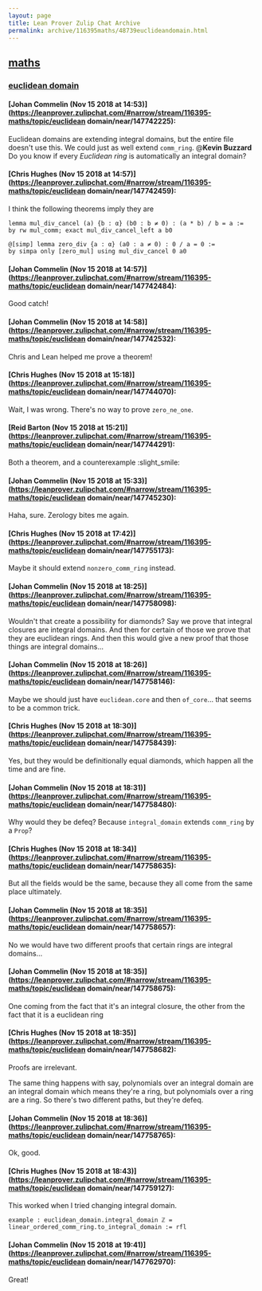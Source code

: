 ```yaml
---
layout: page
title: Lean Prover Zulip Chat Archive 
permalink: archive/116395maths/48739euclideandomain.html
---
```


## [maths](index.html)
### [euclidean domain](48739euclideandomain.html)

#### [Johan Commelin (Nov 15 2018 at 14:53)](https://leanprover.zulipchat.com/#narrow/stream/116395-maths/topic/euclidean domain/near/147742225):
Euclidean domains are extending integral domains, but the entire file doesn't use this. We could just as well extend `comm_ring`. @**Kevin Buzzard** Do you know if every *Euclidean ring* is automatically an integral domain?

#### [Chris Hughes (Nov 15 2018 at 14:57)](https://leanprover.zulipchat.com/#narrow/stream/116395-maths/topic/euclidean domain/near/147742459):
I think the following theorems imply they are
```lean
lemma mul_div_cancel (a) {b : α} (b0 : b ≠ 0) : (a * b) / b = a :=
by rw mul_comm; exact mul_div_cancel_left a b0

@[simp] lemma zero_div {a : α} (a0 : a ≠ 0) : 0 / a = 0 :=
by simpa only [zero_mul] using mul_div_cancel 0 a0
```

#### [Johan Commelin (Nov 15 2018 at 14:57)](https://leanprover.zulipchat.com/#narrow/stream/116395-maths/topic/euclidean domain/near/147742484):
Good catch!

#### [Johan Commelin (Nov 15 2018 at 14:58)](https://leanprover.zulipchat.com/#narrow/stream/116395-maths/topic/euclidean domain/near/147742532):
Chris and Lean helped me prove a theorem!

#### [Chris Hughes (Nov 15 2018 at 15:18)](https://leanprover.zulipchat.com/#narrow/stream/116395-maths/topic/euclidean domain/near/147744070):
Wait, I was wrong. There's no way to prove `zero_ne_one`.

#### [Reid Barton (Nov 15 2018 at 15:21)](https://leanprover.zulipchat.com/#narrow/stream/116395-maths/topic/euclidean domain/near/147744291):
Both a theorem, and a counterexample :slight_smile:

#### [Johan Commelin (Nov 15 2018 at 15:33)](https://leanprover.zulipchat.com/#narrow/stream/116395-maths/topic/euclidean domain/near/147745230):
Haha, sure. Zerology bites me again.

#### [Chris Hughes (Nov 15 2018 at 17:42)](https://leanprover.zulipchat.com/#narrow/stream/116395-maths/topic/euclidean domain/near/147755173):
Maybe it should extend `nonzero_comm_ring` instead.

#### [Johan Commelin (Nov 15 2018 at 18:25)](https://leanprover.zulipchat.com/#narrow/stream/116395-maths/topic/euclidean domain/near/147758098):
Wouldn't that create a possibility for diamonds? Say we prove that integral closures are integral domains. And then for certain of those we prove that they are euclidean rings. And then this would give a new proof that those things are integral domains...

#### [Johan Commelin (Nov 15 2018 at 18:26)](https://leanprover.zulipchat.com/#narrow/stream/116395-maths/topic/euclidean domain/near/147758146):
Maybe we should just have `euclidean.core` and then `of_core`... that seems to be a common trick.

#### [Chris Hughes (Nov 15 2018 at 18:30)](https://leanprover.zulipchat.com/#narrow/stream/116395-maths/topic/euclidean domain/near/147758439):
Yes, but they would be definitionally equal diamonds, which happen all the time and are fine.

#### [Johan Commelin (Nov 15 2018 at 18:31)](https://leanprover.zulipchat.com/#narrow/stream/116395-maths/topic/euclidean domain/near/147758480):
Why would they be defeq? Because `integral_domain` extends `comm_ring` by a `Prop`?

#### [Chris Hughes (Nov 15 2018 at 18:34)](https://leanprover.zulipchat.com/#narrow/stream/116395-maths/topic/euclidean domain/near/147758635):
But all the fields would be the same, because they all come from the same place ultimately.

#### [Johan Commelin (Nov 15 2018 at 18:35)](https://leanprover.zulipchat.com/#narrow/stream/116395-maths/topic/euclidean domain/near/147758657):
No we would have two different proofs that certain rings are integral domains...

#### [Johan Commelin (Nov 15 2018 at 18:35)](https://leanprover.zulipchat.com/#narrow/stream/116395-maths/topic/euclidean domain/near/147758675):
One coming from the fact that it's an integral closure, the other from the fact that it is a euclidean ring

#### [Chris Hughes (Nov 15 2018 at 18:35)](https://leanprover.zulipchat.com/#narrow/stream/116395-maths/topic/euclidean domain/near/147758682):
Proofs are irrelevant.

The same thing happens with say, polynomials over an integral domain are an integral domain which means they're a ring, but polynomials over a ring are a ring. So there's two different paths, but they're defeq.

#### [Johan Commelin (Nov 15 2018 at 18:36)](https://leanprover.zulipchat.com/#narrow/stream/116395-maths/topic/euclidean domain/near/147758765):
Ok, good.

#### [Chris Hughes (Nov 15 2018 at 18:43)](https://leanprover.zulipchat.com/#narrow/stream/116395-maths/topic/euclidean domain/near/147759127):
This worked when I tried changing integral domain.
```lean
example : euclidean_domain.integral_domain ℤ = linear_ordered_comm_ring.to_integral_domain := rfl
```

#### [Johan Commelin (Nov 15 2018 at 19:41)](https://leanprover.zulipchat.com/#narrow/stream/116395-maths/topic/euclidean domain/near/147762970):
Great!

